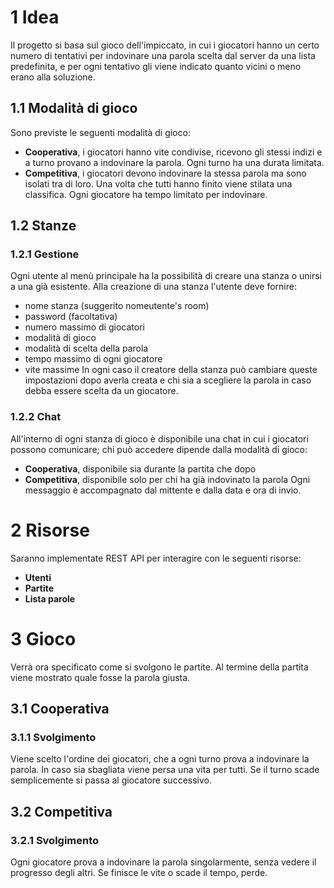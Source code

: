 # 1 Idea

Il progetto si basa sul gioco dell'impiccato, in cui i giocatori hanno un certo numero di tentativi per indovinare una parola scelta dal server da una lista predefinita, e per ogni tentativo gli viene indicato quanto vicini o meno erano alla soluzione.

## 1.1 Modalità di gioco
Sono previste le seguenti modalità di gioco:
- **Cooperativa**, i giocatori hanno vite condivise, ricevono gli stessi indizi e a turno provano a indovinare la parola. Ogni turno ha una durata limitata.
- **Competitiva**, i giocatori devono indovinare la stessa parola ma sono isolati tra di loro. Una volta che tutti hanno finito viene stilata una classifica. Ogni giocatore ha tempo limitato per indovinare.

## 1.2 Stanze
### 1.2.1 Gestione
Ogni utente al menù principale ha la possibilità di creare una stanza o unirsi a una già esistente. Alla creazione di una stanza l'utente deve fornire:
- nome stanza (suggerito nomeutente's room)
- password (facoltativa)
- numero massimo di giocatori
- modalità di gioco
- modalità di scelta della parola
- tempo massimo di ogni giocatore
- vite massime
In ogni caso il creatore della stanza può cambiare queste impostazioni dopo averla creata e chi sia a scegliere la parola in caso debba essere scelta da un giocatore.

### 1.2.2 Chat
All'interno di ogni stanza di gioco è disponibile una chat in cui i giocatori possono comunicare; chi può accedere dipende dalla modalità di gioco:
- **Cooperativa**, disponibile sia durante la partita che dopo
- **Competitiva**, disponibile solo per chi ha già indovinato la parola
Ogni messaggio è accompagnato dal mittente e dalla data e ora di invio.

# 2 Risorse

Saranno implementate REST API per interagire con le seguenti risorse:
- **Utenti**
- **Partite**
- **Lista parole**

# 3 Gioco
Verrà ora specificato come si svolgono le partite. Al termine della partita viene mostrato quale fosse la parola giusta.

## 3.1 Cooperativa
### 3.1.1 Svolgimento
Viene scelto l'ordine dei giocatori, che a ogni turno prova a indovinare la parola. In caso sia sbagliata viene persa una vita per tutti. Se il turno scade semplicemente si passa al giocatore successivo.

## 3.2 Competitiva
### 3.2.1 Svolgimento
Ogni giocatore prova a indovinare la parola singolarmente, senza vedere il progresso degli altri. Se finisce le vite o scade il tempo, perde.
